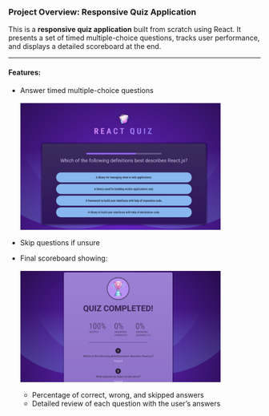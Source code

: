 ### Project Overview: Responsive Quiz Application

This is a **responsive quiz application** built from scratch using React. It presents a set of timed multiple-choice questions, tracks user performance, and displays a detailed scoreboard at the end.

---

#### Features:

- Answer timed multiple-choice questions  
  <br />
  <img src="./assets/Question.png" alt="Question Screen" width="400" />
  <br />

- Skip questions if unsure

- Final scoreboard showing:  
  <br />
  <img src="./assets/Scoreboard.png" alt="Scoreboard Screen" width="400" />
  <br />
  - Percentage of correct, wrong, and skipped answers  
  - Detailed review of each question with the user’s answers
